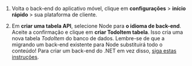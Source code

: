 
1. Volta o back-end do aplicativo móvel, clique em **configurações** > **início rápido** > sua plataforma de cliente. 

2. Em **criar uma tabela API**, selecione Node para **o idioma de back-end**. Aceite a confirmação e clique em **criar TodoItem tabela**. Isso cria uma nova tabela *TodoItem* do banco de dados. Lembre-se de que a migrando um back-end existente para Node substituirá todo o conteúdo! Para criar um back-end do .NET em vez disso, [siga estas instruções](app-service-mobile-dotnet-backend-how-to-use-server-sdk.md#create-app).
